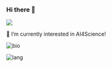 ### Hi there 👋 
![](https://komarev.com/ghpvc/?username=AngxiaoYue&label=PROFILE+VIEWS)


 🌱 I’m currently interested in AI4Science!

![bio](https://github-readme-stats.vercel.app/api?username=AngxiaoYue&show_icons=true&&hide=prs,issues)

![lang](https://github-readme-stats.vercel.app/api/top-langs/?username=AngxiaoYue&layout=compact)
